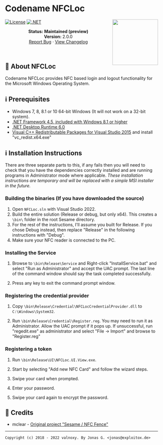 # Codename NFCLoc

<img align="right" src="https://github.com/Wolkenhof/NFCLoc/blob/master/UI/NFCLoc.UI.View/Icon.png" width="150">

[![License](https://img.shields.io/badge/license-GNU%20General%20Public%20License-purple)](/LICENSE)
[![.NET](https://github.com/Exploitox/NFCLoc/actions/workflows/dotnet.yml/badge.svg)](https://github.com/Exploitox/NFCLoc/actions/workflows/dotnet.yml)

<p align="center">
   <strong>Status: Maintained (preview)</strong>
   <br />
   <strong>Version: </strong>2.0.0
   <br />
   <a href="https://github.com/Wolkenhof/NFCLoc/issues">Report Bug</a>
   ·
   <a href="https://github.com/Wolkenhof/NFCLoc/blob/main/CHANGELOG.md">View Changelog</a>
  </p>
</p>
</br>

## 🔔 About NFCLoc
Codename NFCLoc provides NFC based login and logout functionality for the Microsoft Windows Operating System.  

## ℹ️ Prerequisites
* Windows 7, 8, 8.1 or 10 64-bit Windows (It will not work on a 32-bit system).
* [.NET Framework 4.5, included with Windows 8.1 or higher](https://www.microsoft.com/en-au/download/details.aspx?id=40779)
* [.NET Desktop Runtime 6.0](https://dotnet.microsoft.com/en-us/download/dotnet/6.0)
* [Visual C++ Redistributable Packages for Visual Studio 2015](https://www.microsoft.com/en-au/download/details.aspx?id=48145) and install "vc_redist.x64.exe"

## ℹ️ Installation Instructions

There are three separate parts to this, if any fails then you will need to check that you have the dependencies correctly installed and are running programs in Administrator mode where applicable.  *These installation instructions are temporary and will be replaced with a simple MSI installer in the future.*

### Building the binaries (If you have downloaded the source)

1. Open ``NFCLoc.sln`` with Visual Studio 2022.
2. Build the entire solution (Release or debug, but only x64). This creates a ``\bin\`` folder in the root Sesame directory.
3. For the rest of the instructions, I'll assume you built for Release. If you chose Debug instead, then replace "Release" in the following instructions with "Debug".
4. Make sure your NFC reader is connected to the PC.

### Installing the Service

1. Browse to ``\bin\Release\Service`` and Right-click "InstallService.bat" and select "Run as Administrator" and accept the UAC prompt. The last line of the command window should say the task completed successfully. 

2. Press any key to exit the command prompt window.


### Registering the credential provider

1. Copy ``\bin\Release\Credential\NFCLocCredentialProvider.dll`` to ``C:\Windows\System32``.

1. Run ``\bin\Release\Credential\Register.reg``. You may need to run it as Administrator. Allow the UAC prompt if it pops up. If unsuccessful, run "regedit.exe" as administrator and select "File -> Import" and browse to "Register.reg"


### Registering a token

1. Run ``\bin\Release\UI\NFCLoc.UI.View.exe``.

1. Start by selecting "Add new NFC Card" and follow the wizard steps.

1. Swipe your card when prompted.

1. Enter your password.

1. Swipe your card again to encrypt the password.


## 📖 Credits
- mclear - [Original project "Sesame / NFC Fence"](https://github.com/mclear/Sesame)

---
```Copyright (c) 2018 - 2022 valnoxy. By Jonas G. <jonas@exploitox.de>```
